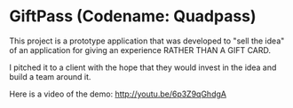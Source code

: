 GiftPass (Codename: Quadpass)
====================

This project is a prototype application that was developed to "sell the idea" of an application for giving an experience RATHER THAN A GIFT CARD. 

I pitched it to a client with the hope that they would invest in the idea and build a team around it.

Here is a video of the demo:
http://youtu.be/6p3Z9qGhdgA





